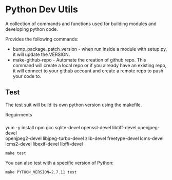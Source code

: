 Python Dev Utils
===

A collection of commands and functions used for building modules and developing python code.

Provides the following commands: 

* bump_package_patch_version - when run inside a module with setup.py, it will update the VERSION. 
* make-github-repo - Automate the creation of github repo. This command will create a local repo or if you already have an existing repo, it will connect to your github account and create a remote repo to push your code to. 



Test
---

The test suit will build its own python version using the makefile. 

Reguirments
###

   yum -y install npm gcc sqlite-devel openssl-devel libtiff-devel openjpeg-devel \
   openjpeg2-devel libjpeg-turbo-devel  zlib-devel  freetype-devel lcms-devel \
   lcms2-devel libexif-devel libffi-devel



    make test

You can also test with a specific version of Python:

    make PYTHON_VERSION=2.7.11 test
